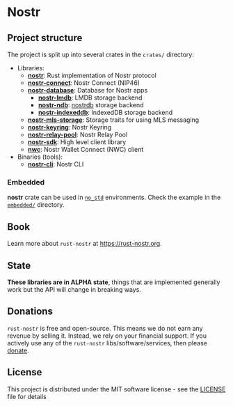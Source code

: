 # Nostr

## Project structure

The project is split up into several crates in the `crates/` directory:

- Libraries:
  - [**nostr**](./crates/nostr): Rust implementation of Nostr protocol
  - [**nostr-connect**](./crates/nostr-connect): Nostr Connect (NIP46)
  - [**nostr-database**](./crates/nostr-database): Database for Nostr apps
    - [**nostr-lmdb**](./crates/nostr-lmdb): LMDB storage backend
    - [**nostr-ndb**](./crates/nostr-ndb): [nostrdb](https://github.com/damus-io/nostrdb) storage backend
    - [**nostr-indexeddb**](./crates/nostr-indexeddb): IndexedDB storage backend
  - [**nostr-mls-storage**](./crates/nostr-mls-storage/): Storage traits for using MLS messaging
  - [**nostr-keyring**](./crates/nostr-keyring): Nostr Keyring
  - [**nostr-relay-pool**](./crates/nostr-relay-pool): Nostr Relay Pool
  - [**nostr-sdk**](./crates/nostr-sdk): High level client library
  - [**nwc**](./crates/nwc): Nostr Wallet Connect (NWC) client
- Binaries (tools):
  - [**nostr-cli**](./crates/nostr-cli): Nostr CLI

### Embedded

**nostr** crate can be used in [`no_std`](https://docs.rust-embedded.org/book/intro/no-std.html) environments.
Check the example in the [`embedded/`](./crates/nostr/examples/embedded) directory.

## Book

Learn more about `rust-nostr` at <https://rust-nostr.org>.

## State

**These libraries are in ALPHA state**, things that are implemented generally work but the API will change in breaking ways.

## Donations

`rust-nostr` is free and open-source. This means we do not earn any revenue by selling it. Instead, we rely on your financial support. If you actively use any of the `rust-nostr` libs/software/services, then please [donate](https://rust-nostr.org/donate).

## License

This project is distributed under the MIT software license - see the [LICENSE](LICENSE) file for details
